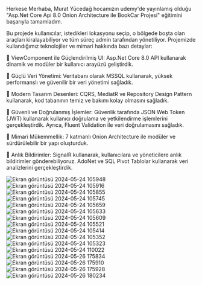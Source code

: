 Herkese Merhaba,
Murat Yücedağ hocamızın udemy'de yayınlamış olduğu "Asp.Net Core Api 8.0 Onion Architecture ile BookCar Projesi" eğitimini başarıyla tamamladım.

Bu projede kullanıcılar, istedikleri lokasyonu seçip, o bölgede boşta olan araçları kiralayabiliyor ve tüm süreç admin tarafından yönetiliyor. Projemizde kullandığımız teknolojiler ve mimari hakkında bazı detaylar:

🔹 ViewComponent ile Güçlendirilmiş UI: Asp.Net Core 8.0 API kullanarak dinamik ve modüler bir kullanıcı arayüzü geliştirdik.

🔹 Güçlü Veri Yönetimi: Veritabanı olarak MSSQL kullanarak, yüksek performanslı ve güvenilir bir veri yönetimi sağladık.

🔹 Modern Tasarım Desenleri: CQRS, MediatR ve Repository Design Pattern kullanarak, kod tabanının temiz ve bakımı kolay olmasını sağladık.

🔹 Güvenli ve Doğrulanmış İşlemler: Güvenlik tarafında JSON Web Token (JWT) kullanarak kullanıcı doğrulama ve yetkilendirme işlemlerini gerçekleştirdik. Ayrıca, Fluent Validation ile veri doğrulamasını sağladık.

🔹 Mimari Mükemmellik: 7 katmanlı Onion Architecture ile modüler ve sürdürülebilir bir yapı oluşturduk.

🔹 Anlık Bildirimler: SignalR kullanarak, kullanıcılara ve yöneticilere anlık bildirimler gönderebiliyoruz. AdoNet ve SQL Pivot Tablolar kullanarak veri analizlerini gerçekleştirdik.


![Ekran görüntüsü 2024-05-24 105948](https://github.com/MRCERYANCI/CarBook/assets/98846167/dff78e3d-14b7-4873-ac46-4f2efe3acf1f)
![Ekran görüntüsü 2024-05-24 105916](https://github.com/MRCERYANCI/CarBook/assets/98846167/b52d701b-1c4d-44e3-a19c-e18c9def53d1)
![Ekran görüntüsü 2024-05-24 105855](https://github.com/MRCERYANCI/CarBook/assets/98846167/41ae0f59-499f-4215-b2c8-1378ec7e366b)
![Ekran görüntüsü 2024-05-24 105745](https://github.com/MRCERYANCI/CarBook/assets/98846167/6cb7532c-4bd0-46db-9f68-46e49a68b710)
![Ekran görüntüsü 2024-05-24 105659](https://github.com/MRCERYANCI/CarBook/assets/98846167/73c8ad28-2f62-47d1-9237-3531c5ebd45e)
![Ekran görüntüsü 2024-05-24 105633](https://github.com/MRCERYANCI/CarBook/assets/98846167/b0643c4f-f87b-4271-970d-6f590f84ed65)
![Ekran görüntüsü 2024-05-24 105609](https://github.com/MRCERYANCI/CarBook/assets/98846167/cde875d0-2a3a-4e79-8f28-f33f229d1e04)
![Ekran görüntüsü 2024-05-24 105521](https://github.com/MRCERYANCI/CarBook/assets/98846167/c682c570-b37a-4b24-88d3-cfc08c62168d)
![Ekran görüntüsü 2024-05-24 105414](https://github.com/MRCERYANCI/CarBook/assets/98846167/073195b5-f897-4668-869b-ca69cd7555b1)
![Ekran görüntüsü 2024-05-24 105352](https://github.com/MRCERYANCI/CarBook/assets/98846167/3fd1d6bb-164f-4817-8b78-d96e4426b059)
![Ekran görüntüsü 2024-05-24 105323](https://github.com/MRCERYANCI/CarBook/assets/98846167/a07de8ba-09ec-4d0c-9aee-c9557af1622c)
![Ekran görüntüsü 2024-05-24 110022](https://github.com/MRCERYANCI/CarBook/assets/98846167/54ad0b88-85d6-4575-bcfc-da3d2e34cc00)
![Ekran görüntüsü 2024-05-26 175834](https://github.com/MRCERYANCI/CarBook/assets/98846167/51d2a351-4e35-45fa-8854-e1c04941d6d1)
![Ekran görüntüsü 2024-05-26 175910](https://github.com/MRCERYANCI/CarBook/assets/98846167/c9572a34-b838-42f3-aac9-d972193168bc)
![Ekran görüntüsü 2024-05-26 175928](https://github.com/MRCERYANCI/CarBook/assets/98846167/7d2d21a7-558a-428f-9f33-a7c3621051ef)
![Ekran görüntüsü 2024-05-26 180234](https://github.com/MRCERYANCI/CarBook/assets/98846167/791a4ba2-ed10-4e7d-aa14-a1cd5f4599a4)
